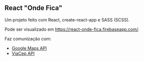 ## React "Onde Fica"

Um projeto feito com React, create-react-app e SASS (SCSS).

Pode ser visualizado em https://react-onde-fica.firebaseapp.com/.

Faz comunização com:
-  [Google Maps API](https://maps.googleapis.com/maps/api/geocode)
-  [ViaCep API](https://viacep.com.br/)

